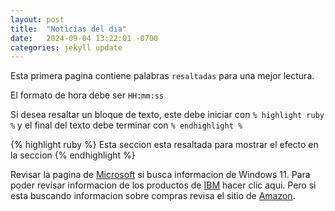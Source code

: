 ```yaml
---
layout: post
title:  "Noticias del dia"
date:   2024-09-04 13:22:01 -0700
categories: jekyll update
---
```

Esta primera pagina contiene palabras `resaltadas` para una mejor lectura.

El formato de hora debe ser `HH:mm:ss`

Si desea resaltar un bloque de texto, este debe iniciar con `% highlight ruby %` y el final del texto debe terminar con `% endhighlight %`

{% highlight ruby %}
Esta seccion esta resaltada
para mostrar el efecto
en la seccion 
{% endhighlight %}

Revisar la pagina de [Microsoft][ref01] si busca informacion de Windows 11. Para poder revisar informacion de los productos de [IBM][ref02] hacer clic aqui. Pero si esta buscando informacion sobre compras revisa el sitio de [Amazon][ref03].

[ref01]: https://www.microsoft.com/
[ref02]: https://www.ibm.com/
[ref03]: https://www.amazon.com/
